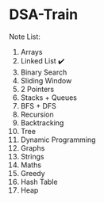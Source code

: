 # DSA-Train

Note List:
1. Arrays
2. Linked List ✔️
3. Binary Search
4. Sliding Window
5. 2 Pointers
6. Stacks + Queues
7. BFS + DFS
8. Recursion
9. Backtracking
10. Tree
11. Dynamic Programming
12. Graphs
13. Strings
14. Maths
15. Greedy
16. Hash Table
17. Heap